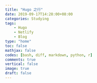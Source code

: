 ```yaml
---
title: "Hugo 之行"
date: 2019-09-17T14:28:00+08:00
categories: Studying
tags:
    - Hugo
    - Netlify
    - Blog
type: "home"
toc: false
mathjax: false
codes: [bash, diff, markdown, python, r]
comments: true
vertical: false
image: true
draft: false
---
```

